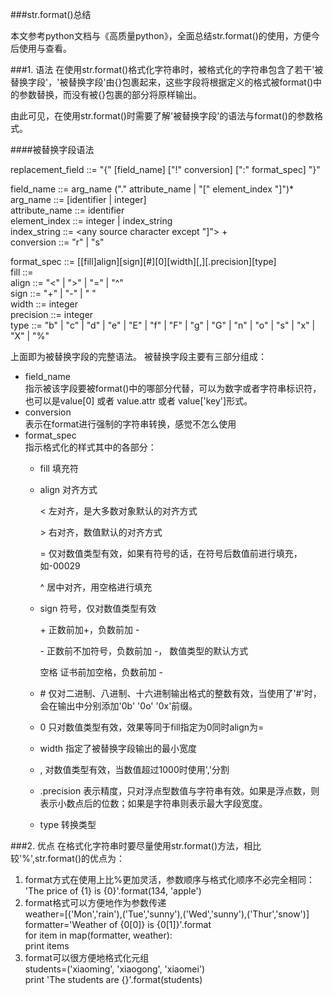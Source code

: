 ###str.format()总结

本文参考python文档与《高质量python》，全面总结str.format()的使用，方便今后使用与查看。

###1. 语法
在使用str.format()格式化字符串时，被格式化的字符串包含了若干'被替换字段'，'被替换字段'由{}包裹起来，这些字段将根据定义的格式被format()中的参数替换，而没有被{}包裹的部分将原样输出。  

由此可见，在使用str.format()时需要了解'被替换字段'的语法与format()的参数格式。

####被替换字段语法

replacement\_field ::=  "{" [field_name] ["!" conversion] [":" format_spec] "}"  

field\_name        ::=  arg\_name ("." attribute\_name | "[" element\_index "]")*  
arg\_name          ::=  [identifier | integer]  
attribute\_name    ::=  identifier  
element\_index     ::=  integer | index_string  
index\_string      ::=  \<any source character except "]"> +  
conversion        ::=  "r" | "s"  

format_spec ::=  [[fill]align][sign][#][0][width][,][.precision][type]  
fill        ::=  <any character>  
align       ::=  "<" | ">" | "=" | "^"  
sign        ::=  "+" | "-" | " "  
width       ::=  integer  
precision   ::=  integer  
type        ::=  "b" | "c" | "d" | "e" | "E" | "f" | "F" | "g" | "G" | "n" | "o" | "s" | "x" | "X" | "%"

上面即为被替换字段的完整语法。
被替换字段主要有三部分组成：    

 - field_name   
 指示被该字段要被format()中的哪部分代替，可以为数字或者字符串标识符，也可以是value[0] 或者 value.attr 或者 value['key']形式。
 - conversion  
 表示在format进行强制的字符串转换，感觉不怎么使用
 - format_spec  
 指示格式化的样式其中的各部分：  
 	- fill 填充符
 	- align 对齐方式 
 	 
 		\< 左对齐，是大多数对象默认的对齐方式  
 		
 		\> 右对齐，数值默认的对齐方式  
 		
 		\= 仅对数值类型有效，如果有符号的话，在符号后数值前进行填充，如-00029  
 		
 		^ 居中对齐，用空格进行填充  
 		
   - sign 符号，仅对数值类型有效  
   		
   		\+ 正数前加+，负数前加 -  
   		
   		\- 正数前不加符号，负数前加 -， 数值类型的默认方式  
   		
   		空格 证书前加空格，负数前加 -
   		
   	- \# 仅对二进制、八进制、十六进制输出格式的整数有效，当使用了'#'时，会在输出中分别添加'0b' '0o' '0x'前缀。
   	- 0 只对数值类型有效，效果等同于fill指定为0同时align为=
   	- width 指定了被替换字段输出的最小宽度
   	- , 对数值类型有效，当数值超过1000时使用','分割
   	- .precision 表示精度，只对浮点型数值与字符串有效。如果是浮点数，则表示小数点后的位数；如果是字符串则表示最大字段宽度。
   	- type 转换类型


###2. 优点
在格式化字符串时要尽量使用str.format()方法，相比较'%',str.format()的优点为：
  
1. format方式在使用上比%更加灵活，参数顺序与格式化顺序不必完全相同：  
'The price of {1} is {0}'.format(134, 'apple')
2. format格式可以方便地作为参数传递  
weather=[('Mon','rain'),('Tue','sunny'),('Wed','sunny'),('Thur','snow')]  
formatter='Weather of {0[0]} is {0[1]}'.format  
for item in map(formatter, weather):  
	print items
3. format可以很方便地格式化元组  
students=('xiaoming', 'xiaogong', 'xiaomei')  
print 'The students are {}'.format(students) 
